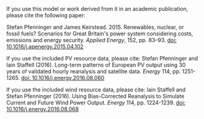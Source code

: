 If you use this model or work derived from it in an academic publication, please cite the following paper:

Stefan Pfenninger and James Keirstead.  2015.  Renewables, nuclear, or fossil fuels? Scenarios for Great Britain's power system considering costs, emissions and energy security. _Applied Energy_, 152, pp. 83–93. [doi: 10.1016/j.apenergy.2015.04.102](http://dx.doi.org/10.1016/j.apenergy.2015.04.102)

If you use the included PV resource data, please cite: Stefan Pfenninger and Iain Staffell (2016). Long-term patterns of European PV output using 30 years of validated hourly reanalysis and satellite data. _Energy_ 114, pp. 1251-1265. [doi: 10.1016/j.energy.2016.08.060](https://dx.doi.org/10.1016/j.energy.2016.08.060)

If you use the included wind resource data, please cite: Iain Staffell and Stefan Pfenninger (2016). Using Bias-Corrected Reanalysis to Simulate Current and Future Wind Power Output. _Energy_ 114, pp. 1224-1239. [doi: 10.1016/j.energy.2016.08.068](https://dx.doi.org/10.1016/j.energy.2016.08.068)